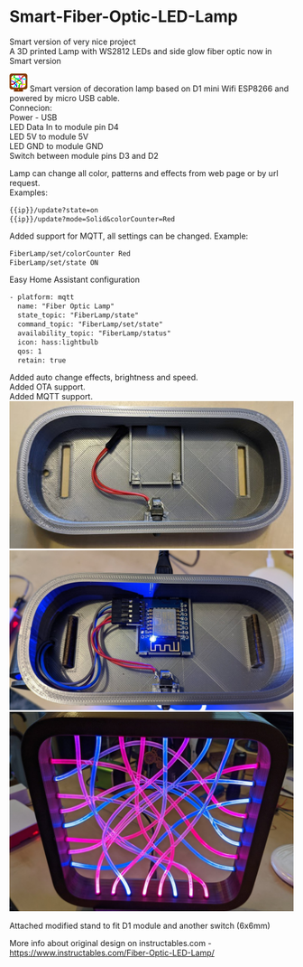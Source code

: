 # Smart-Fiber-Optic-LED-Lamp  
Smart version of very nice project  
A 3D printed Lamp with WS2812 LEDs and side glow fiber optic now in Smart version  

![icon](https://github.com/Robinek70/Smart-Fiber-Optic-LED-Lamp/raw/esp8266/icon.png) Smart version of decoration lamp based on D1 mini Wifi ESP8266 and powered by micro USB cable.  
Connecion:  
Power - USB  
LED Data In to module pin D4  
LED 5V to module 5V  
LED GND to module GND  
Switch between module pins D3 and D2  

Lamp can change all color, patterns and effects from web page or by url request.  
Examples:  
```
{{ip}}/update?state=on  
{{ip}}/update?mode=Solid&colorCounter=Red  
```

Added support for MQTT, all settings can be changed. 
Example:  
```
FiberLamp/set/colorCounter Red  
FiberLamp/set/state ON  
```
Easy Home Assistant configuration   
```
- platform: mqtt  
  name: "Fiber Optic Lamp"  
  state_topic: "FiberLamp/state"  
  command_topic: "FiberLamp/set/state"  
  availability_topic: "FiberLamp/status"  
  icon: hass:lightbulb  
  qos: 1  
  retain: true  
```
Added auto change effects, brightness and speed.  
Added OTA support.  
Added MQTT support.  
![stand](https://github.com/Robinek70/Smart-Fiber-Optic-LED-Lamp/raw/esp8266/images/empty-stand.jpg)
![stand](https://github.com/Robinek70/Smart-Fiber-Optic-LED-Lamp/raw/esp8266/images/d1-module.jpg)
![lamp](https://github.com/Robinek70/Smart-Fiber-Optic-LED-Lamp/raw/esp8266/images/lamp.jpg)

Attached modified stand to fit D1 module and another switch (6x6mm)

More info about original design on instructables.com - https://www.instructables.com/Fiber-Optic-LED-Lamp/  
